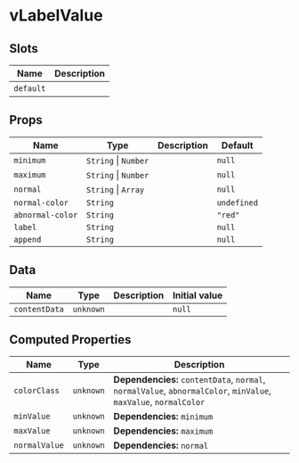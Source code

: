 # vLabelValue

## Slots

| Name      | Description |
| --------- | ----------- |
| `default` | &nbsp;      |

## Props

| Name             | Type                     | Description | Default     |
| ---------------- | ------------------------ | ----------- | ----------- |
| `minimum`        | `String` &#124; `Number` |             | `null`      |
| `maximum`        | `String` &#124; `Number` |             | `null`      |
| `normal`         | `String` &#124; `Array`  |             | `null`      |
| `normal-color`   | `String`                 |             | `undefined` |
| `abnormal-color` | `String`                 |             | `"red"`     |
| `label`          | `String`                 |             | `null`      |
| `append`         | `String`                 |             | `null`      |

## Data

| Name          | Type      | Description | Initial value |
| ------------- | --------- | ----------- | ------------- |
| `contentData` | `unknown` |             | `null`        |

## Computed Properties

| Name          | Type      | Description                                                                                                      |
| ------------- | --------- | ---------------------------------------------------------------------------------------------------------------- |
| `colorClass`  | `unknown` | **Dependencies:** `contentData`, `normal`, `normalValue`, `abnormalColor`, `minValue`, `maxValue`, `normalColor` |
| `minValue`    | `unknown` | **Dependencies:** `minimum`                                                                                      |
| `maxValue`    | `unknown` | **Dependencies:** `maximum`                                                                                      |
| `normalValue` | `unknown` | **Dependencies:** `normal`                                                                                       |
